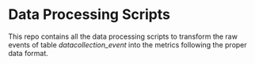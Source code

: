 # Data Processing Scripts
This repo contains all the data processing scripts to transform the raw events of table *datacollection_event* into the metrics following the proper data format.
